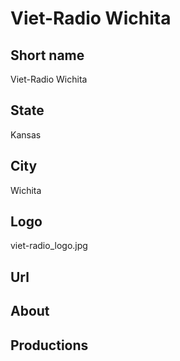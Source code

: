 # Viet-Radio Wichita

## Short name

Viet-Radio Wichita

## State

Kansas

## City

Wichita

## Logo

viet-radio_logo.jpg

## Url

## About

## Productions 
 

